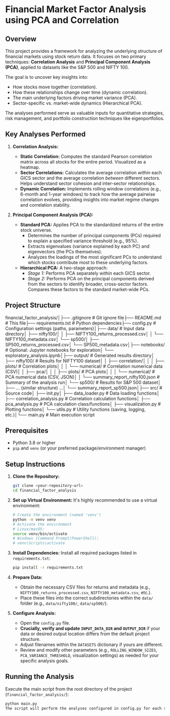 # Financial Market Factor Analysis using PCA and Correlation

## Overview

This project provides a framework for analyzing the underlying structure of financial markets using stock return data. It focuses on two primary techniques: **Correlation Analysis** and **Principal Component Analysis (PCA)**, applied to datasets like the S&P 500 and NIFTY 100.

The goal is to uncover key insights into:
* How stocks move together (correlation).
* How these relationships change over time (dynamic correlation).
* The main underlying factors driving market variance (PCA).
* Sector-specific vs. market-wide dynamics (Hierarchical PCA).

The analyses performed serve as valuable inputs for quantitative strategies, risk management, and portfolio construction techniques like eigenportfolios.

## Key Analyses Performed

1.  **Correlation Analysis:**
    * **Static Correlation:** Computes the standard Pearson correlation matrix across all stocks for the entire period. Visualized as a heatmap.
    * **Sector Correlations:** Calculates the average correlation *within* each GICS sector and the average correlation *between* different sectors. Helps understand sector cohesion and inter-sector relationships.
    * **Dynamic Correlation:** Implements rolling window correlations (e.g., 6-month and 1-year windows) to track how the average pairwise correlation evolves, providing insights into market regime changes and correlation stability.

2.  **Principal Component Analysis (PCA):**
    * **Standard PCA:** Applies PCA to the standardized returns of the entire stock universe.
        * Determines the number of principal components (PCs) required to explain a specified variance threshold (e.g., 95%).
        * Extracts eigenvalues (variance explained by each PC) and eigenvectors (the PCs themselves).
        * Analyzes the loadings of the most significant PCs to understand which stocks contribute most to these underlying factors.
    * **Hierarchical PCA:** A two-stage approach:
        * *Stage 1:* Performs PCA separately *within* each GICS sector.
        * *Stage 2:* Performs PCA on the principal components derived from the sectors to identify broader, cross-sector factors. Compares these factors to the standard market-wide PCs.

## Project Structure

financial_factor_analysis/│├── .gitignore              # Git ignore file├── README.md               # This file├── requirements.txt        # Python dependencies├── config.py               # Configuration settings (paths, parameters)│├── data/                   # Input data directory│   ├── nifty100/│   │   ├── NIFTY100_returns_processed.csv│   │   └── NIFTY100_metadata.csv│   └── sp500/│       ├── SP500_returns_processed.csv│       └── SP500_metadata.csv│├── notebooks/              # Optional: Jupyter notebooks for exploration│   └── exploratory_analysis.ipynb│├── output/                 # Generated results directory│   ├── nifty100/           # Results for NIFTY100 dataset│   │   ├── correlation/│   │   │   ├── plots/      # Correlation plots│   │   │   └── numerical/  # Correlation numerical data (CSV)│   │   ├── pca/│   │   │   ├── plots/      # PCA plots│   │   │   └── numerical/  # PCA numerical data (CSV, JSON)│   │   └── summary_report_nifty100.json # Summary of the analysis run│   └── sp500/              # Results for S&P 500 dataset│       ├── ... (similar structure) ...│       └── summary_report_sp500.json│├── src/                    # Source code│   ├── init.py│   ├── data_loader.py      # Data loading functions│   ├── correlation_analysis.py # Correlation calculation functions│   ├── pca_analysis.py       # PCA calculation class/functions│   ├── visualization.py    # Plotting functions│   └── utils.py            # Utility functions (saving, logging, etc.)│└── main.py                 # Main execution script
## Prerequisites

* Python 3.8 or higher
* `pip` and `venv` (or your preferred package/environment manager)

## Setup Instructions

1.  **Clone the Repository:**
    ```bash
    git clone <your-repository-url>
    cd financial_factor_analysis
    ```

2.  **Set up Virtual Environment:**
    It's highly recommended to use a virtual environment:
    ```bash
    # Create the environment (named 'venv')
    python -m venv venv
    # Activate the environment
    # Linux/macOS:
    source venv/bin/activate
    # Windows (Command Prompt/PowerShell):
    # venv\Scripts\activate
    ```

3.  **Install Dependencies:**
    Install all required packages listed in `requirements.txt`:
    ```bash
    pip install -r requirements.txt
    ```

4.  **Prepare Data:**
    * Obtain the necessary CSV files for returns and metadata (e.g., `NIFTY100_returns_processed.csv`, `NIFTY100_metadata.csv`, etc.).
    * Place these files into the correct subdirectories within the `data/` folder (e.g., `data/nifty100/`, `data/sp500/`).

5.  **Configure Analysis:**
    * Open the `config.py` file.
    * **Crucially, verify and update `INPUT_DATA_DIR` and `OUTPUT_DIR`** if your data or desired output location differs from the default project structure.
    * Adjust filenames within the `DATASETS` dictionary if yours are different.
    * Review and modify other parameters (e.g., `ROLLING_WINDOW_SIZES`, `PCA_VARIANCE_THRESHOLD`, visualization settings) as needed for your specific analysis goals.

## Running the Analysis

Execute the main script from the root directory of the project (`financial_factor_analysis/`):

```bash
python main.py
The script will perform the analyses configured in config.py for each specified dataset. Progress will be logged to the console (and optionally a file, based on config.py).OutputThe analysis generates several outputs saved in the output/ directory, organized by dataset:Correlation Plots: Heatmaps of static correlation, rolling average correlation plots, sector correlation summaries.Correlation Numerical Data: CSV files containing correlation matrices, sector averages.PCA Plots: Scree plots, component loading plots.PCA Numerical Data: CSV/JSON files containing eigenvalues, eigenvectors (components), loadings, transformed data.Summary Report: A JSON file (summary_report_<dataset>.json) summarizing the configuration and key details of each analysis run.ContributingContributions
